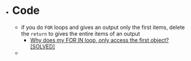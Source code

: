 - # Code
	- if you do `FOR` loops and gives an output only the first items, delete the `return` to gives the entire items of an output
		- [Why does my FOR IN loop, only access the first object? [SOLVED]](https://forum.freecodecamp.org/t/why-does-my-for-in-loop-only-access-the-first-object-solved/196798/2)
	-